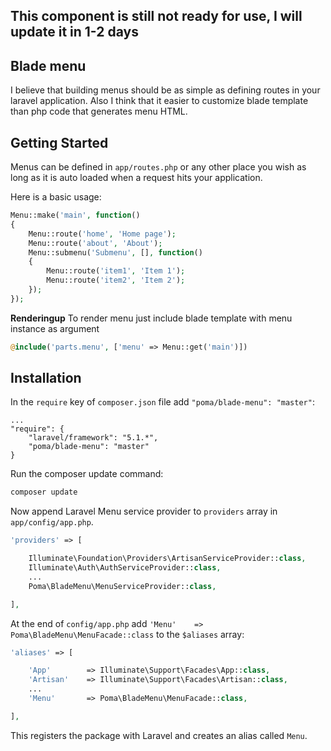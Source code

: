 ## This component is still not ready for use, I will update it in 1-2 days

## Blade menu
I believe that building menus should be as simple as defining routes in your laravel application. Also I think that it easier to customize blade template than php code that generates menu HTML.

## Getting Started
Menus can be defined in `app/routes.php` or any other place you wish as long as it is auto loaded when a request hits your application.

Here is a basic usage:

```php
Menu::make('main', function()
{
	Menu::route('home', 'Home page');
	Menu::route('about', 'About');
	Menu::submenu('Submenu', [], function()
	{
		Menu::route('item1', 'Item 1');
		Menu::route('item2', 'Item 2');
	});
});
```

**Renderingup**
To render menu just include blade template with menu instance as argument

```php
@include('parts.menu', ['menu' => Menu::get('main')])
```

## Installation
In the `require` key of `composer.json` file add `"poma/blade-menu": "master"`:

```
...
"require": {
	"laravel/framework": "5.1.*",
	"poma/blade-menu": "master"
}
```

Run the composer update command:

```bash
composer update
```

Now append Laravel Menu service provider to  `providers` array in `app/config/app.php`.

```php
'providers' => [

    Illuminate\Foundation\Providers\ArtisanServiceProvider::class,
    Illuminate\Auth\AuthServiceProvider::class,
    ...
    Poma\BladeMenu\MenuServiceProvider::class,

],
```

At the end of `config/app.php` add `'Menu'    => Poma\BladeMenu\MenuFacade::class` to the `$aliases` array:

```php
'aliases' => [

    'App'        => Illuminate\Support\Facades\App::class,
    'Artisan'    => Illuminate\Support\Facades\Artisan::class,
    ...
    'Menu'       => Poma\BladeMenu\MenuFacade::class,

],
```

This registers the package with Laravel and creates an alias called `Menu`.
